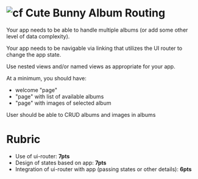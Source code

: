 ![cf](http://i.imgur.com/7v5ASc8.png) Cute Bunny Album Routing
===

Your app needs to be able to handle multiple albums (or add some other level of data complexity). 

Your app needs to be navigable via linking that utilizes the UI router to change the app state.

Use nested views and/or named views as appropriate for your app.

At a minimum, you should have:

* welcome "page"
* "page" with list of available albums
* "page" with images of selected album

User should be able to CRUD albums and images in albums

# Rubric
* Use of ui-router: **7pts**
* Design of states based on app: **7pts**
* Integration of ui-router with app (passing states or other details): **6pts**

  
